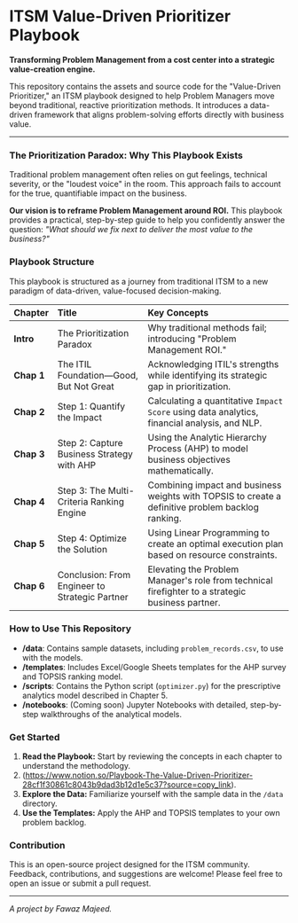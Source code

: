 # ITSM Value-Driven Prioritizer Playbook

**Transforming Problem Management from a cost center into a strategic value-creation engine.**

This repository contains the assets and source code for the "Value-Driven Prioritizer," an ITSM playbook designed to help Problem Managers move beyond traditional, reactive prioritization methods. It introduces a data-driven framework that aligns problem-solving efforts directly with business value.

---

### The Prioritization Paradox: Why This Playbook Exists

Traditional problem management often relies on gut feelings, technical severity, or the "loudest voice" in the room. This approach fails to account for the true, quantifiable impact on the business.

**Our vision is to reframe Problem Management around ROI.** This playbook provides a practical, step-by-step guide to help you confidently answer the question: *"What should we fix next to deliver the most value to the business?"*

### Playbook Structure

This playbook is structured as a journey from traditional ITSM to a new paradigm of data-driven, value-focused decision-making.

| Chapter | Title | Key Concepts |
| :--- | :--- | :--- |
| **Intro** | The Prioritization Paradox | Why traditional methods fail; introducing "Problem Management ROI." |
| **Chap 1** | The ITIL Foundation—Good, But Not Great | Acknowledging ITIL's strengths while identifying its strategic gap in prioritization. |
| **Chap 2** | Step 1: Quantify the Impact | Calculating a quantitative `Impact Score` using data analytics, financial analysis, and NLP. |
| **Chap 3** | Step 2: Capture Business Strategy with AHP | Using the Analytic Hierarchy Process (AHP) to model business objectives mathematically. |
| **Chap 4** | Step 3: The Multi-Criteria Ranking Engine | Combining impact and business weights with TOPSIS to create a definitive problem backlog ranking. |
| **Chap 5** | Step 4: Optimize the Solution | Using Linear Programming to create an optimal execution plan based on resource constraints. |
| **Chap 6** | Conclusion: From Engineer to Strategic Partner | Elevating the Problem Manager's role from technical firefighter to a strategic business partner. |

### How to Use This Repository

*   **/data**: Contains sample datasets, including `problem_records.csv`, to use with the models.
*   **/templates**: Includes Excel/Google Sheets templates for the AHP survey and TOPSIS ranking model.
*   **/scripts**: Contains the Python script (`optimizer.py`) for the prescriptive analytics model described in Chapter 5.
*   **/notebooks**: (Coming soon) Jupyter Notebooks with detailed, step-by-step walkthroughs of the analytical models.

### Get Started

1.  **Read the Playbook:** Start by reviewing the concepts in each chapter to understand the methodology.
2.  (https://www.notion.so/Playbook-The-Value-Driven-Prioritizer-28cf1f30861c8043b9dad3b12d1e5c37?source=copy_link).
3.  **Explore the Data:** Familiarize yourself with the sample data in the `/data` directory.
4.  **Use the Templates:** Apply the AHP and TOPSIS templates to your own problem backlog.

### Contribution

This is an open-source project designed for the ITSM community. Feedback, contributions, and suggestions are welcome! Please feel free to open an issue or submit a pull request.

---
*A project by Fawaz Majeed.*

